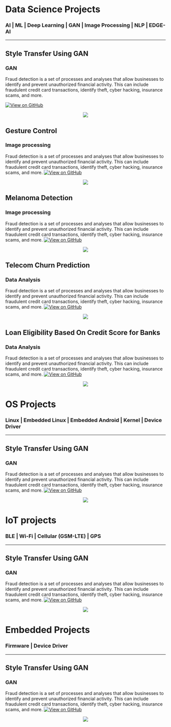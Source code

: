 # Data Science Projects
### AI | ML | Deep Learning | GAN | Image Processing | NLP | EDGE-AI
---
## Style Transfer Using GAN
### GAN 
Fraud detection is a set of processes and analyses that allow businesses to identify and prevent unauthorized financial activity. This can include fraudulent credit card transactions, identify theft, cyber hacking, insurance scams, and more.

[![View on GitHub](https://img.shields.io/badge/GitHub-View_on_GitHub-blue?logo=GitHub)](https://github.com/bipulkumar1/Test.git)
<center><img src="assets/img/genAI.jpg"/></center>

## Gesture Control 
### Image processing
Fraud detection is a set of processes and analyses that allow businesses to identify and prevent unauthorized financial activity. This can include fraudulent credit card transactions, identify theft, cyber hacking, insurance scams, and more.
[![View on GitHub](https://img.shields.io/badge/GitHub-View_on_GitHub-blue?logo=GitHub)](https://github.com/bipulkumar1/Test.git)
<center><img src="assets/img/genAI.jpg"/></center>

## Melanoma Detection 
### Image processing
Fraud detection is a set of processes and analyses that allow businesses to identify and prevent unauthorized financial activity. This can include fraudulent credit card transactions, identify theft, cyber hacking, insurance scams, and more.
[![View on GitHub](https://img.shields.io/badge/GitHub-View_on_GitHub-blue?logo=GitHub)](https://github.com/bipulkumar1/Test.git)
<center><img src="assets/img/genAI.jpg"/></center>

## Telecom Churn Prediction
### Data Analysis
Fraud detection is a set of processes and analyses that allow businesses to identify and prevent unauthorized financial activity. This can include fraudulent credit card transactions, identify theft, cyber hacking, insurance scams, and more.
[![View on GitHub](https://img.shields.io/badge/GitHub-View_on_GitHub-blue?logo=GitHub)](https://github.com/bipulkumar1/Test.git)
<center><img src="assets/img/genAI.jpg"/></center>

## Loan Eligibility Based On Credit Score for Banks 
### Data Analysis

Fraud detection is a set of processes and analyses that allow businesses to identify and prevent unauthorized financial activity. This can include fraudulent credit card transactions, identify theft, cyber hacking, insurance scams, and more.
[![View on GitHub](https://img.shields.io/badge/GitHub-View_on_GitHub-blue?logo=GitHub)](https://github.com/bipulkumar1/Test.git)
<center><img src="assets/img/genAI.jpg"/></center>

# OS Projects
### Linux | Embedded Linux | Embedded Android | Kernel | Device Driver
---
## Style Transfer Using GAN
### GAN 

Fraud detection is a set of processes and analyses that allow businesses to identify and prevent unauthorized financial activity. This can include fraudulent credit card transactions, identify theft, cyber hacking, insurance scams, and more.
[![View on GitHub](https://img.shields.io/badge/GitHub-View_on_GitHub-blue?logo=GitHub)](https://github.com/bipulkumar1/Test.git)
<center><img src="assets/img/genAI.jpg"/></center>

# IoT projects
### BLE | Wi-Fi | Cellular (GSM-LTE) | GPS
---
## Style Transfer Using GAN
### GAN 

Fraud detection is a set of processes and analyses that allow businesses to identify and prevent unauthorized financial activity. This can include fraudulent credit card transactions, identify theft, cyber hacking, insurance scams, and more.
[![View on GitHub](https://img.shields.io/badge/GitHub-View_on_GitHub-blue?logo=GitHub)](https://github.com/bipulkumar1/Test.git)
<center><img src="assets/img/genAI.jpg"/></center>

# Embedded Projects
### Firmware | Device Driver
---
## Style Transfer Using GAN
### GAN 

Fraud detection is a set of processes and analyses that allow businesses to identify and prevent unauthorized financial activity. This can include fraudulent credit card transactions, identify theft, cyber hacking, insurance scams, and more.
[![View on GitHub](https://img.shields.io/badge/GitHub-View_on_GitHub-blue?logo=GitHub)](https://github.com/bipulkumar1/Test.git)
<center><img src="assets/img/genAI.jpg"/></center>

